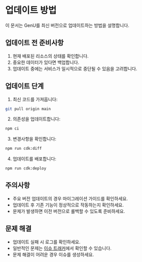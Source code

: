 # 업데이트 방법

이 문서는 GenU를 최신 버전으로 업데이트하는 방법을 설명합니다.

## 업데이트 전 준비사항

1. 현재 배포된 리소스의 상태를 확인합니다.
2. 중요한 데이터가 있다면 백업합니다.
3. 업데이트 중에는 서비스가 일시적으로 중단될 수 있음을 고려합니다.

## 업데이트 단계

1. 최신 코드를 가져옵니다:
```bash
git pull origin main
```

2. 의존성을 업데이트합니다:
```bash
npm ci
```

3. 변경사항을 확인합니다:
```bash
npm run cdk:diff
```

4. 업데이트를 배포합니다:
```bash
npm run cdk:deploy
```

## 주의사항

- 주요 버전 업데이트의 경우 마이그레이션 가이드를 확인하세요.
- 업데이트 후 기존 기능이 정상적으로 작동하는지 확인하세요.
- 문제가 발생하면 이전 버전으로 롤백할 수 있도록 준비하세요.

## 문제 해결

- 업데이트 실패 시 로그를 확인하세요.
- 일반적인 문제는 [이슈 트래커](https://github.com/aws-samples/generative-ai-use-cases/issues)에서 확인할 수 있습니다.
- 문제 해결이 어려운 경우 이슈를 생성하세요.